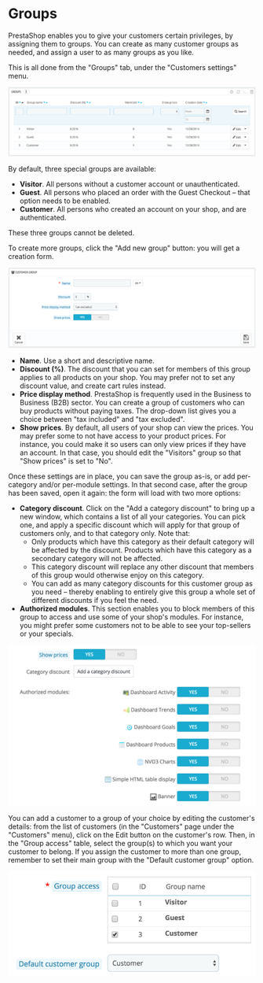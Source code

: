 # Groups

PrestaShop enables you to give your customers certain privileges, by assigning them to groups. You can create as many customer groups as needed, and assign a user to as many groups as you like.

This is all done from the "Groups" tab, under the "Customers settings" menu.

![](../../../../.gitbook/assets/51839979%20%284%29%20%284%29%20%284%29.png)

By default, three special groups are available:

* **Visitor**. All persons without a customer account or unauthenticated.
* **Guest**. All persons who placed an order with the Guest Checkout – that option needs to be enabled.
* **Customer**. All persons who created an account on your shop, and are authenticated.

These three groups cannot be deleted.

To create more groups, click the "Add new group" button: you will get a creation form.

![](../../../../.gitbook/assets/51839980%20%284%29%20%284%29%20%284%29.png)

* **Name**. Use a short and descriptive name.
* **Discount \(%\)**. The discount that you can set for members of this group applies to all products on your shop. You may prefer not to set any discount value, and create cart rules instead.
* **Price display method**. PrestaShop is frequently used in the Business to Business \(B2B\) sector. You can create a group of customers who can buy products without paying taxes. The drop-down list gives you a choice between "tax included" and "tax excluded".
* **Show prices**. By default, all users of your shop can view the prices. You may prefer some to not have access to your product prices. For instance, you could make it so users can only view prices if they have an account. In that case, you should edit the "Visitors" group so that "Show prices" is set to "No". 

Once these settings are in place, you can save the group as-is, or add per-category and/or per-module settings. In that second case, after the group has been saved, open it again: the form will load with two more options:

* **Category discount**. Click on the "Add a category discount" to bring up a new window, which contains a list of all your categories. You can pick one, and apply a specific discount which will apply for that group of customers only, and to that category only. Note that:
  * Only products which have this category as their default category will be affected by the discount. Products which have this category as a secondary category will not be affected.
  * This category discount will replace any other discount that members of this group would otherwise enjoy on this category.
  * You can add as many category discounts for this customer group as you need – thereby enabling to entirely give this group a whole set of different discounts if you feel the need.
* **Authorized modules**. This section enables you to block members of this group to access and use some of your shop's modules. For instance, you might prefer some customers not to be able to see your top-sellers or your specials. 

![](../../../../.gitbook/assets/51839982%20%284%29%20%284%29%20%284%29.png)

You can add a customer to a group of your choice by editing the customer's details: from the list of customers \(in the "Customers" page under the "Customers" menu\), click on the Edit button on the customer's row. Then, in the "Group access" table, select the group\(s\) to which you want your customer to belong. If you assign the customer to more than one group, remember to set their main group with the "Default customer group" option.

![](../../../../.gitbook/assets/51839981%20%284%29%20%284%29%20%281%29.png)

